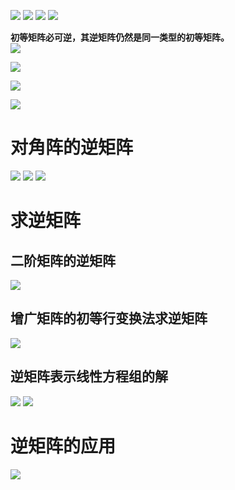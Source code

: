 ![](../photo/Pasted%20image%2020240617111615.png)
![](../photo/Pasted%20image%2020240617111723.png)
![](../photo/Pasted%20image%2020240617111742.png)
![](../photo/Pasted%20image%2020240617111658.png)

**初等矩阵必可逆，其逆矩阵仍然是同一类型的初等矩阵。**  
![](../photo/Pasted%20image%2020240617114938.png)


![](../photo/Pasted%20image%2020240208211421.png)

![](../photo/Pasted%20image%2020240208211516.png)

![](../photo/Pasted%20image%2020240208211652.png)
# 对角阵的逆矩阵
![](../photo/Pasted%20image%2020240617115828.png)
![](../photo/Pasted%20image%2020240617115915.png)
![](../photo/Pasted%20image%2020240617115953.png)
# 求逆矩阵
## 二阶矩阵的逆矩阵
![](../photo/Pasted%20image%2020240617112939.png)

## 增广矩阵的初等行变换法求逆矩阵
![](../photo/Pasted%20image%2020240617115457.png)
## 逆矩阵表示线性方程组的解
![](../photo/Pasted%20image%2020240617112805.png)
![](../photo/Pasted%20image%2020240617112535.png)
# 逆矩阵的应用

![](../photo/Pasted%20image%2020240617112912.png)
